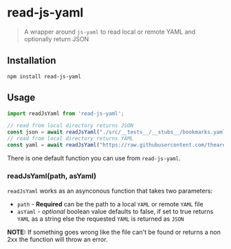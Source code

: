# read-js-yaml

> A wrapper around `js-yaml` to read local or remote YAML and optionally return JSON

## Installation

```
npm install read-js-yaml
```

## Usage

```Javascript
import readJsYaml from 'read-js-yaml';

// read from local directory returns JSON
const json = await readJsYaml("./src/__tests__/__stubs__/bookmarks.yaml")
// read from local directory returns YAML
const yaml = await readJsYaml("https://raw.githubusercontent.com/thearegee/bookworms/main/demo/config/bookmarks.yaml", true)
```

There is one default function you can use from `read-js-yaml`.

### readJsYaml(path, asYaml)

`readJsYaml` works as an asynconous function that takes two parameters:

* `path` - **Required** can be the path to a local `YAML` or remote `YAML` file
* `asYaml` - _optional_ boolean value defaults to false, if set to true returns `YAML` as a string else the requested `YAML` is returned as `JSON`

**NOTE:** If something goes wrong like the file can't be found or returns a non 2xx the function will throw an error.




